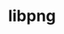 ---
title: "libpng"
layout: cache
categories: [package, v0.18.1]
meta: {"versions": ["1.6.37"], "compilers": ["gcc@=7.3.1", "gcc@=7.5.0"], "oss": ["amzn2", "ubuntu18.04"], "platforms": ["linux"], "targets": ["aarch64", "graviton2", "x86_64", "x86_64_v3", "x86_64_v4"], "stacks": ["aws-ahug", "aws-ahug-aarch64", "aws-isc", "aws-isc-aarch64", "data-vis-sdk", "e4s", "radiuss", "root"], "num_specs": 5, "num_specs_by_stack": {"root": 5, "aws-isc": 2, "aws-ahug": 2, "e4s": 1, "radiuss": 1, "data-vis-sdk": 1, "aws-isc-aarch64": 2, "aws-ahug-aarch64": 2}}
spec_details: [{"hash": "jxkcsow5dafjsxjv5xhyo4amh5zwavcj", "compiler": "gcc@=7.3.1", "versions": ["1.6.37"], "os": "amzn2", "platform": "linux", "target": "x86_64_v4", "variants": [], "stacks": ["root", "aws-isc", "aws-ahug"], "size": "-", "tarball": "https://binaries.spack.io/releases/v0.18.1/build_cache/linux-amzn2-x86_64_v4/gcc-7.3.1/libpng-1.6.37/linux-amzn2-x86_64_v4-gcc-7.3.1-libpng-1.6.37-jxkcsow5dafjsxjv5xhyo4amh5zwavcj.spack"}, {"hash": "clc3t37q7rb6hfxybgy7bxeztzfehgkj", "compiler": "gcc@=7.5.0", "versions": ["1.6.37"], "os": "ubuntu18.04", "platform": "linux", "target": "x86_64", "variants": [], "stacks": ["root", "e4s", "radiuss", "data-vis-sdk"], "size": "-", "tarball": "https://binaries.spack.io/releases/v0.18.1/build_cache/linux-ubuntu18.04-x86_64/gcc-7.5.0/libpng-1.6.37/linux-ubuntu18.04-x86_64-gcc-7.5.0-libpng-1.6.37-clc3t37q7rb6hfxybgy7bxeztzfehgkj.spack"}, {"hash": "czxqqe2kawzosze7ue4tujgybwbcu7f6", "compiler": "gcc@=7.3.1", "versions": ["1.6.37"], "os": "amzn2", "platform": "linux", "target": "x86_64_v3", "variants": [], "stacks": ["root", "aws-isc", "aws-ahug"], "size": "-", "tarball": "https://binaries.spack.io/releases/v0.18.1/build_cache/linux-amzn2-x86_64_v3/gcc-7.3.1/libpng-1.6.37/linux-amzn2-x86_64_v3-gcc-7.3.1-libpng-1.6.37-czxqqe2kawzosze7ue4tujgybwbcu7f6.spack"}, {"hash": "a7ie6yqe7hmpmrmte4kzdb54soxi37tg", "compiler": "gcc@=7.3.1", "versions": ["1.6.37"], "os": "amzn2", "platform": "linux", "target": "aarch64", "variants": [], "stacks": ["root", "aws-isc-aarch64", "aws-ahug-aarch64"], "size": "-", "tarball": "https://binaries.spack.io/releases/v0.18.1/build_cache/linux-amzn2-aarch64/gcc-7.3.1/libpng-1.6.37/linux-amzn2-aarch64-gcc-7.3.1-libpng-1.6.37-a7ie6yqe7hmpmrmte4kzdb54soxi37tg.spack"}, {"hash": "niepiwkornvkzfjixs5g3w42o6ai3gpa", "compiler": "gcc@=7.3.1", "versions": ["1.6.37"], "os": "amzn2", "platform": "linux", "target": "graviton2", "variants": [], "stacks": ["root", "aws-isc-aarch64", "aws-ahug-aarch64"], "size": "-", "tarball": "https://binaries.spack.io/releases/v0.18.1/build_cache/linux-amzn2-graviton2/gcc-7.3.1/libpng-1.6.37/linux-amzn2-graviton2-gcc-7.3.1-libpng-1.6.37-niepiwkornvkzfjixs5g3w42o6ai3gpa.spack"}]
---